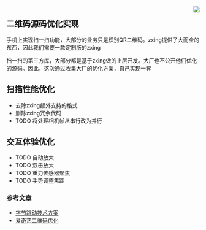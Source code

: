 <img align="right" src="https://raw.github.com/wiki/zxing/zxing/zxing-logo.png"/>

## 二维码源码优化实现
手机上实现扫一扫功能，大部分的业务只是识别QR二维码。zxing提供了大而全的东西，因此我们需要一款定制版的zxing

扫一扫的第三方库，大部分都是基于zxing做的上层开发。大厂也不公开他们优化的源码。因此，这次通过收集大厂的优化方案，自己实现一套


## 扫描性能优化
- 去除zxing额外支持的格式
- 删除zxing冗余代码
- TODO 将处理相机帧从串行改为并行


## 交互体验优化
- TODO 自动放大
- TODO 双击放大
- TODO 重力传感器聚焦
- TODO 手势调整焦距



### 参考文章
* [字节跳动技术方案](https://zhuanlan.zhihu.com/p/44845942)
* [爱奇艺二维码优化](https://mp.weixin.qq.com/s/tB7htYzrmP0wGUFCkCvBUw)
